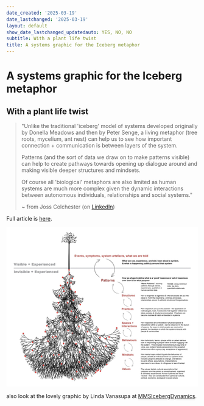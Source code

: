 ```yaml
---
date_created: '2025-03-19'
date_lastchanged: '2025-03-19'
layout: default
show_date_lastchanged_updatedauto: YES, NO, NO
subtitle: With a plant life twist
title: A systems graphic for the Iceberg metaphor
---
```

# A systems graphic for the Iceberg metaphor
## With a plant life twist

>"Unlike the traditional 'iceberg' model of systems developed originally by Donella Meadows and then by Peter Senge, a living metaphor (tree roots, mycelium, ant nest) can help us to see how important connection + communication is between layers of the system.  
>
>Patterns (and the sort of data we draw on to make patterns visible) can help to create pathways towards opening up dialogue around and making visible deeper structures and mindsets.  
>
>Of course all 'biological' metaphors are also limited as human systems are much more complex given the dynamic interactions between autonomous individuals, relationships and social systems."
>
>~ from Joss Colchester (on [LinkedIn](https://www.linkedin.com/posts/josscolchester_heres-another-amzing-graphic-from-the-the-activity-7307330944510644225-wu4P?utm_source=social_share_send&utm_medium=member_desktop_web&rcm=ACoAACNsD24BHyvqK_5Co-THybgeS9X_5V-njh8))

Full article is [here](https://medium.com/good-shift/the-role-and-power-of-re-patterning-in-systems-change-155127cc84c3).

![](media/Pasted%20image%2020250319182427.png)


also look at the lovely graphic by Linda Vanasupa at [MMSIcebergDynamics](MMSIcebergDynamics.md).